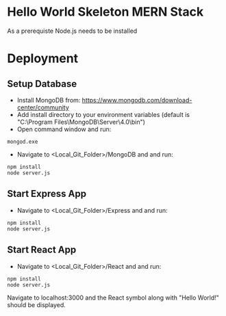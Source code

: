 # Hello World Skeleton MERN Stack

As a prerequiste Node.js needs to be installed

# Deployment
## Setup Database

- Install MongoDB from: https://www.mongodb.com/download-center/community
- Add install directory to your environment variables (default is "C:\Program Files\MongoDB\Server\4.0\bin")
- Open command window and run:
```
mongod.exe
```
- Navigate to <Local_Git_Folder>/MongoDB and and run:
```
npm install
node server.js
```

## Start Express App

- Navigate to <Local_Git_Folder>/Express and and run:
```
npm install
node server.js
```

## Start React App

- Navigate to <Local_Git_Folder>/React and and run:
```
npm install
node server.js
```

Navigate to localhost:3000 and the React symbol along with "Hello World!" should be displayed.